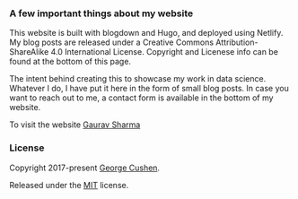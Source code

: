 ### A few important things about my website

This website is built with blogdown and Hugo, and deployed using Netlify. My blog posts are released under a Creative Commons Attribution-ShareAlike 4.0 International License.
Copyright and Licenese info can be found at the bottom of this page.

The intent behind creating this to showcase my work in data science. Whatever I do, I have put it here in the form of small blog posts. In case you want to reach out to me, a contact form is available in the bottom of my website. 

To visit the website [Gaurav Sharma](https://grvsrm.github.io)


### License
Copyright 2017-present [George Cushen](https://georgecushen.com).

Released under the [MIT](https://github.com/sourcethemes/academic-kickstart/blob/master/LICENSE.md) license.

